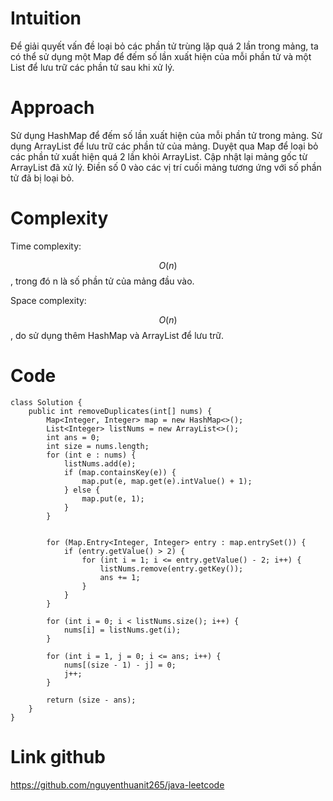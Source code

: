 # Intuition

<!-- Describe your first thoughts on how to solve this problem. -->
Để giải quyết vấn đề loại bỏ các phần tử trùng lặp quá 2 lần trong mảng, ta có thể sử dụng một Map để đếm số lần xuất
hiện của mỗi phần tử và một List để lưu trữ các phần tử sau khi xử lý.

# Approach

<!-- Describe your approach to solving the problem. -->
Sử dụng HashMap để đếm số lần xuất hiện của mỗi phần tử trong mảng.
Sử dụng ArrayList để lưu trữ các phần tử của mảng.
Duyệt qua Map để loại bỏ các phần tử xuất hiện quá 2 lần khỏi ArrayList.
Cập nhật lại mảng gốc từ ArrayList đã xử lý.
Điền số 0 vào các vị trí cuối mảng tương ứng với số phần tử đã bị loại bỏ.

# Complexity

Time complexity:

<!-- Add your time complexity here, e.g. $$O(n)$$ -->
$$O(n)$$, trong đó n là số phần tử của mảng đầu vào.

Space complexity:

<!-- Add your space complexity here, e.g. $$O(n)$$ -->
$$O(n)$$, do sử dụng thêm HashMap và ArrayList để lưu trữ.

# Code

```
class Solution {
    public int removeDuplicates(int[] nums) {
        Map<Integer, Integer> map = new HashMap<>();
        List<Integer> listNums = new ArrayList<>();
        int ans = 0;
        int size = nums.length;
        for (int e : nums) {
            listNums.add(e);
            if (map.containsKey(e)) {
                map.put(e, map.get(e).intValue() + 1);
            } else {
                map.put(e, 1);
            }
        }


        for (Map.Entry<Integer, Integer> entry : map.entrySet()) {
            if (entry.getValue() > 2) {
                for (int i = 1; i <= entry.getValue() - 2; i++) {
                    listNums.remove(entry.getKey());
                    ans += 1;
                }
            }
        }

        for (int i = 0; i < listNums.size(); i++) {
            nums[i] = listNums.get(i);
        }

        for (int i = 1, j = 0; i <= ans; i++) {
            nums[(size - 1) - j] = 0;
            j++;
        }

        return (size - ans);
    }
}
```

# Link github

https://github.com/nguyenthuanit265/java-leetcode
